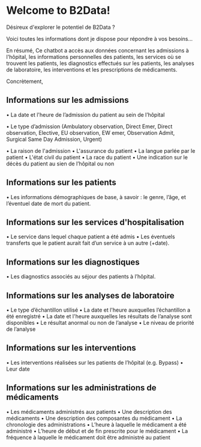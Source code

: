 # Welcome to B2Data!

Désireux d'explorer le potentiel de B2Data ?
 
Voici toutes les informations dont je dispose pour répondre à vos besoins...

En résumé, 
Ce chatbot a accès aux données concernant les admissions à l'hôpital, les informations personnelles des patients, les services où se trouvent les patients, les diagnostics effectués sur les patients, les analyses de laboratoire, les interventions et les prescriptions de médicaments.

Concrètement,

Informations sur les admissions
-------------------------------
• La date et l'heure de l’admission du patient au sein de l’hôpital

• Le type d’admission (Ambulatory observation, Direct Emer, Direct observation, Elective, EU observation, EW emer, Observation Admit, Surgical Same Day Admission, Urgent) 

• La raison de l'admission
• L'assurance du patient
• La langue parlée par le patient
• L'état civil du patient
• La race du patient
• Une indication sur le décès du patient au sien de l’hôpital ou non
  
Informations sur les patients
-----------------------------
• Les informations démographiques de base, à savoir : le genre, l’âge, et l’éventuel date de mort du patient.

Informations sur les services d'hospitalisation
-----------------------------------------------
• Le service dans lequel chaque patient a été admis 
• Les éventuels transferts que le patient aurait fait d’un service à un autre (+date).

Informations sur les diagnostiques
----------------------------------
• Les diagnostics associés au séjour des patients à l’hôpital.

Informations sur les analyses de laboratoire
--------------------------------------------
• Le type d’échantillon utilisé
• La date et l'heure auxquelles l’échantillon a été enregistré
• La date et l'heure auxquelles les résultats de l’analyse sont disponibles
• Le résultat anormal ou non de l’analyse 
• Le niveau de priorité de l’analyse

Informations sur les interventions
----------------------------------
• Les interventions réalisées sur les patients de l’hôpital (e.g. Bypass)
• Leur date 

Informations sur les administrations de médicaments
---------------------------------------------------
• Les médicaments administrés aux patients
• Une description des médicaments
• Une description des composantes du médicament
• La chronologie des administrations
• L’heure à laquelle le médicament a été administré
• L’heure de début et de fin prescrite pour le médicament
• La fréquence à laquelle le médicament doit être administré au patient 
